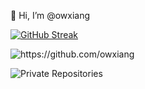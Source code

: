 👋 Hi, I’m @owxiang

[![GitHub Streak](https://streak-stats.demolab.com/?user=owxiang&theme=dark)](https://git.io/streak-stats)

<img src="https://komarev.com/ghpvc/?username=owxiang" alt="https://github.com/owxiang" />

![Private Repositories](https://img.shields.io/badge/Private%20Repos-23-brightgreen)
